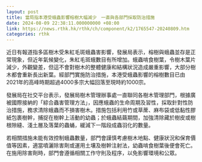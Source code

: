 ```yaml
---
layout: post
title: 當局指本港受蛾蟲影響榕樹大幅減少　一直與各部門採取防治措施
date: 2024-08-09 22:38:11.000000000 +08:00
link: https://news.rthk.hk/rthk/ch/component/k2/1765547-20240809.htm
categories: rthk
---
```


近日有報道指多區樹木受朱紅毛斑蛾蟲害影響，發展局表示，榕樹與蛾蟲並存是正常現象，但近年氣候變化，朱紅毛斑蛾數目有所增加。蛾蟲啃食樹葉，令樹木葉片減少，外觀變差，但這不會對樹木的整體健康和結構狀況造成嚴重影響，大部分樹木都會重新長出新葉。經部門實施防治措施，本港受蛾蟲影響的榕樹數目已由2021年的高峰時期超過4000多宗大幅回落至現時約1000宗。

發展局在社交平台表示，發展局樹木管理辦事處一直聯同各樹木管理部門，根據廣被國際接納的「綜合蟲害管理方法」，因應蛾蟲的生命周期及習性，採取針對性防治措施，務求清除蛾蟲而不損害樹木。措施包括利用竹或草蓆、麻布袋或低黏性膠紙包裹樹幹，捕捉在樹幹上活動的幼蟲；於蛾蟲結繭期間，加強清除藏於樹皮或樹根隙縫、淺土層及落葉的蟲蛹，緩減下一階段成蟲羽化的數量。

若相關措施未能有效控制蛾蟲數量，部門會謹慎考慮樹木地點、健康狀況和保育價值等因素，適當噴灑除害劑或運用土壤及樹幹注射法，幼蟲啃食樹葉後便會死亡。在施用除害劑時，部門會遵循相關工作守則及程序，以免影響環境和公眾。
